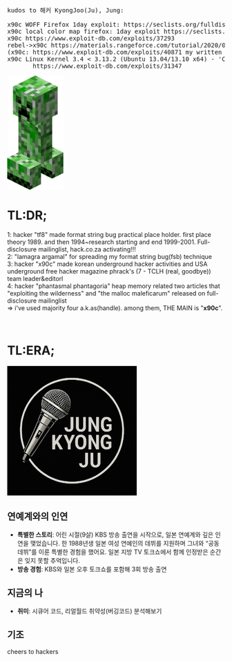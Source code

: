 <pre>
kudos to 해커 KyongJoo(Ju), Jung:

x90c WOFF Firefox 1day exploit: https://seclists.org/fulldisclosure/2013/Aug/187
x90c local color map firefox: 1day exploit https://seclists.org/fulldisclosure/2013/Aug/188       
x90c https://www.exploit-db.com/exploits/37293
rebel->x90c https://materials.rangeforce.com/tutorial/2020/07/12/Chocobo-Root/ zeroday exploit
(x90c: https://www.exploit-db.com/exploits/40871 my written exploit oneshot code. it's not rebel's i upload it by his rebel id.(a.k.a) he and me elite hacker)
x90c Linux Kernel 3.4 < 3.13.2 (Ubuntu 13.04/13.10 x64) - 'CONFIG_X86_X32=y' Local Privilege Escalation (3):
       https://www.exploit-db.com/exploits/31347
</pre>
<img src="kripertotor.png"><br>
# TL:DR;
1: hacker "tf8" made format string bug practical place holder. first place theory 1989. and then 1994~research starting and end 1999-2001. Full-disclosure mailinglist, hack.co.za activating!!!<br>
2: "lamagra argamal" for spreading my format string bug(fsb) technique<br>
3: hacker "x90c" made korean underground hacker activities and USA underground free hacker magazine phrack's (7 - TCLH (real, goodbye)) team leader&editorl<br>
4: hacker "phantasmal phantagoria" heap memory related two articles that "exploiting the wilderness" and "the malloc maleficarum"  released
on full-disclosure mailinglist<br>
=> i've used majority four a.k.as(handle). among them, THE MAIN is "**x90c**".<br><br><br>
# TL:ERA;
<img src="singer.png" width=300 height=300><br>

## 연예계와의 인연
- **특별한 스토리**: 어린 시절(9살) KBS 방송 출연을 시작으로, 일본 연예계와 깊은 인연을 맺었습니다. 한 1988년생 일본 여성 연예인의 데뷔를 지원하며 그녀와 “공동 데뷔”를 이룬 특별한 경험을 했어요. 일본 지방 TV 토크쇼에서 함께 인정받은 순간은 잊지 못할 추억입니다.
- **방송 경험**: KBS와 일본 오후 토크쇼를 포함해 3회 방송 출연

## 지금의 나
- **취미**: 시큐어 코드, 리얼월드 취약성(버깅코드) 분석해보기

## 기조
cheers to hackers
